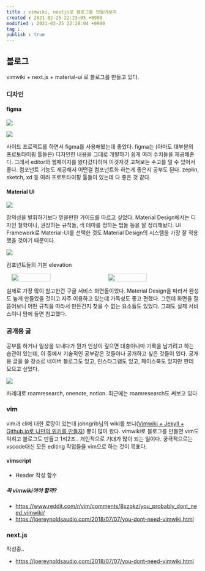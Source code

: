 ```yaml
---
title : vimwiki, nextjs로 블로그를 만들어보자
created : 2021-02-25 22:23:05 +0900
modified : 2021-02-25 22:28:04 +0900
tag : 
publish : true
---
```

## 블로그

  vimwiki + next.js + material-ui 로 블로그를 만들고 있다.
  
### 디자인   

#### figma

![](https://user-images.githubusercontent.com/6429885/108632608-36a9d580-74b3-11eb-9c2d-28d1da7f2c18.png)

![](https://user-images.githubusercontent.com/6429885/108632607-36113f00-74b3-11eb-91c2-bfb50fe13121.png)

  사이드 프로젝트를 하면서 figma를 사용해봤는데 좋았다. figma는 (아마도 대부분의 프로토타이핑 툴들은) 디자인한 내용을 그대로 개발하기 쉽게 여러 수치들을 제공해준다. 그래서 editor와 웹페이지를 왔다갔다하며 이것저것 고쳐보는 수고를 덜 수 있어서 좋다. 컴포넌트 기능도 제공해서 어떤걸 컴포넌트화 하는게 좋은지 공부도 된다. zeplin, sketch, xd 등 여러 프로토타이핑 툴들이 있는데 다 좋은 것 같다.

#### Material UI

![](https://user-images.githubusercontent.com/6429885/108633303-ed5b8500-74b6-11eb-8c91-d7037d1708a1.png)

  창의성을 발휘하기보다 믿을만한 가이드를 따르고 싶었다. Material Design에서는 디자인 철학이나, 권장하는 규칙들, 색 테마를 정하는 법들 등을 잘 정리해놨다. UI Framework로 Material-UI를 선택한 것도 Material Design의 시스템을 가장 잘 적용했을 것이기 때문이다.

![](https://user-images.githubusercontent.com/6429885/108663465-fa5a9180-7513-11eb-8f66-573b65b4e57f.png)
<p class="caption">컴포넌트들의 기본 elevation</p>

<p style="display: flex; justify-content: space-around; ">
<img width="45%" src="https://user-images.githubusercontent.com/6429885/108623666-82448b00-7483-11eb-9f70-48ab1e78a460.png" />
<img width="45%" src="https://user-images.githubusercontent.com/6429885/108623694-aef8a280-7483-11eb-9ca1-0f3c20f330da.png" />
</p>

  실제로 가장 많이 참고한건 구글 서비스 화면들이었다. Material Design을 따라서 완성도 높게 만들었을 것이고 자주 이용하고 있는데 가독성도 좋고 편했다. 그런데 화면을 잘 뜯어보니 어떤 규칙을 따라서 만든건지 찾을 수 없는 요소들도 있었다. 그래도 실제 서비스이니 맘에 들면 참고했다. 

### 공개용 글
  
 공부를 하거나 일상을 보내다가 뭔가 인상이 깊으면 대충이나마 기록을 남기려고 하는 습관이 있는데, 이 중에서 기술적인 공부같은 것들이나 공개하고 싶은 것들이 있다. 공개용 글을 쓸 장소로 네이버 블로그도 있고, 인스타그램도 있고, 페이스북도 있지만 한데 모으고 싶었다. 
  
![](https://user-images.githubusercontent.com/6429885/108596375-f7eb2100-73c7-11eb-9245-d2cecc00511d.png)
  
<figcaption>차례대로 roamresearch, onenote, notion. 최근에는 roamresearch도 써보고 있다</figcaption> 

### vim
  
 vim과 cli에 대한 로망이 있는데 johngrib님의 wiki를 보니([Vimwiki + Jekyll + Github.io로 나만의 위키를 만들자](https://johngrib.github.io/wiki/my-wiki/)) 뽕이 많이 왔다. vimwiki로 블로그를 만들면 vim도 익히고 블로그도 만들고 1석2조.. 개인적으로 기대가 많이 되는 일이다. 궁극적으로는 vscode대신 모든 editing 작업들을 vim으로 하는 것이 목표다.

#### vimscript

-  Header 작성 함수

##### 꼭 vimwiki여야 할까?

-   https://www.reddit.com/r/vim/comments/8xzpkz/you_probably_dont_need_vimwiki/
-   https://joereynoldsaudio.com/2018/07/07/you-dont-need-vimwiki.html

### next.js
  

작성중..

-   https://joereynoldsaudio.com/2018/07/07/you-dont-need-vimwiki.html

